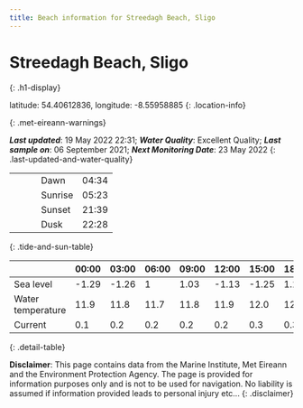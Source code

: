 ```yaml
---
title: Beach information for Streedagh Beach, Sligo
---
```

# Streedagh Beach, Sligo 
{: .h1-display}

latitude: 54.40612836, longitude: -8.55958885
{: .location-info}


{: .met-eireann-warnings}

___Last updated___: 19 May 2022 22:31; ___Water Quality___: Excellent Quality;
___Last sample on___: 06 September 2021; ___Next Monitoring Date___: 23 May 2022
{: .last-updated-and-water-quality}

|   |   |   |   |   |
|---|---|---|---|---|
|   |   |   | Dawn  | 04:34 |
|   |   |   | Sunrise  | 05:23 |
|   |   |   | Sunset  | 21:39 |
|   |   |   | Dusk  | 22:28 |
{: .tide-and-sun-table}

<div></div>

| | 00:00 | 03:00 | 06:00 | 09:00 | 12:00 | 15:00 | 18:00 | 21:00 |
|---|---|---|---|---|---|---|---|---|
| Sea level | -1.29 | -1.26 | 1 | 1.03| -1.13 | -1.25 | 1.1 | 1.58 |
| Water temperature | 11.9 | 11.8 | 11.7 | 11.8 | 11.9 | 12.0 | 12.1 | 12.1 |
| Current | 0.1 | 0.2 | 0.2 | 0.2 | 0.2| 0.3 | 0.3 | 0.1 |
{: .detail-table}

__Disclaimer__: This page contains data from the Marine Institute,
Met Eireann and the Environment Protection Agency. The page is provided for
information purposes only and is not to be used for navigation. No liability
is assumed if information provided leads to personal injury etc...
{: .disclaimer}